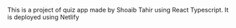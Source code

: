 This is a project of quiz app made by Shoaib Tahir using React Typescript. It is deployed using Netlify
